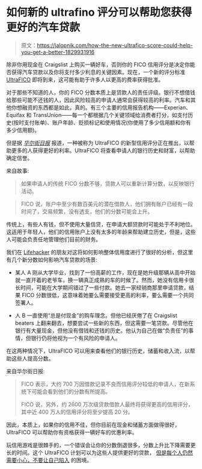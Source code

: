 # 如何新的 ultrafino 评分可以帮助您获得更好的汽车贷款

> 原文：<https://jalopnik.com/how-the-new-ultrafico-score-could-help-you-get-a-better-1829931916>

除非你用现金在 Craigslist 上购买一辆好车，否则你的 FICO 信用评分是决定你能否获得汽车贷款以及你将支付多少利息的关键因素。现在，一个新的评分标准 [UltraFICO](https://lifehacker.com/heres-how-the-new-ultrafico-credit-score-will-work-1829909471) 即将到来，这可能有助于许多人以更高的费率获得批准。



对于那些不知道的人，你的 FICO 分数本质上是贷款人的责任评级。银行不想借钱给那些可能不还钱的人，因此风险较高的申请人通常会获得较高的利率。汽车和其他你想融资的东西都是如此，真的。有三个主要的信用报告机构——Experian、Equifax 和 TransUnion——每一个都根据几个关键领域给消费者打分，如支付历史(按时支付账单)、账户年龄、贬损标记和使用情况(你使用了多少信用额和你有多少信用额)。

但是据 [*华尔街日报*](https://www.wsj.com/articles/want-a-higher-credit-score-soon-your-cash-could-help-1540123200) 报道，一种被称为 UltraFICO 的新型信用评分正在推出，以帮助更多的人获得更好的利率。UltraFICO 将查看申请人的银行历史和财富，以帮助确定信誉。

来自故事:

> 如果申请人的传统 FICO 分数不够，贷款人可以重新计算分数，以反映银行活动。

> FICO 说，账户中至少有数百美元的潜在借款人，他们拥有账户已经有一段时间了，交易频繁，没有透支，他们的分数可能会上升。

传统上，有些人有钱，但不使用大量信贷，在申请大额贷款时可能处于不利地位。这适用于年轻人，他们的信用账户上没有太多的年龄来帮助建立历史，但是，这些人可能会负责任地管理他们目前的财务。

我们在 [Lifehacker](https://twocents.lifehacker.com/heres-how-the-new-ultrafico-credit-score-will-work-1829909471#_ga=2.16102710.1494720448.1540155169-1465454198.1536872514) 的朋友对这将如何影响整体信用度进行了很好的分析，但这里有几个新分数如何影响汽车贷款的场景:

*   某人 A 刚从大学毕业，找到了一份高薪的工作，现在是她升级那辆从高中开始就一直开着的老爷车，换一辆真正成熟的车的时候了。然而，她没有信用卡很长时间，可能在大学期间错过了一些付款。她去一家经销商那里申请贷款，结果 FICO 分数很低，这意味着她要么需要接受更高的利率，要么需要一个共同签署人。

*   人 B 一直使用“总是付现金”的购车理念。但他已经厌倦了在 Craigslist beaters 上翻来翻去，想要尝试一些新的东西，但这需要一笔贷款。尽管他在银行有大量现金，但他没有借钱和还钱的历史。他认为自己在做“负责任”的事情，但银行仍将他视为一个有风险的申请人。

在这两种情况下，UltraFICO 可以用来查看他们的银行历史，储蓄和收入流，以帮助这些人提高分数。

来自华尔街日报:

> FICO 表示，大约 700 万因借款记录不良而信用评分较低的申请人，在新系统下可能会看到他们的分数有所提高。
> 
> FICO 说，另外，约 2600 万次级贷款借款人最终将获得更高的信用评分，其中近 400 万人的信用评分将至少提高 20 分。

因此，本质上，如果你的信用不佳，但你目前在现金和储蓄方面做得很好，UltraFICO 可以帮助你有资格获得一辆好车的优惠利率。

玩信用游戏是很棘手的，一个错误会让你的分数倒退很多，分数上升比下降需要更长的时间。这个 UltraFICO 计划可以为这些人提供更好的贷款， [但是每个人仍然需要小心，不要让自己陷入](https://jalopnik.com/stop-overbuying-your-cars-1829751357#_ga=2.73390739.1494720448.1540155169-1465454198.1536872514) 的困境。